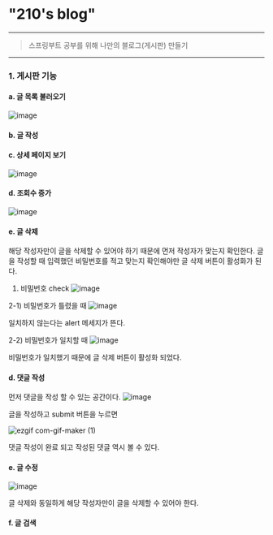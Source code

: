 # "210's blog"
------------------------
>스프링부트 공부를 위해 나만의 블로그(게시판) 만들기 
------------------------
### 1. 게시판 기능
#### a. 글 목록 불러오기
![image](https://user-images.githubusercontent.com/43198629/117146155-ddcdb600-adee-11eb-8470-3636e5783a8d.png)

#### b. 글 작성

#### c. 상세 페이지 보기
![image](https://user-images.githubusercontent.com/43198629/117146320-0b1a6400-adef-11eb-9fbb-a600ad8f66f1.png)

#### d. 조회수 증가
![image](https://user-images.githubusercontent.com/43198629/117382729-1ddd8780-af1a-11eb-98c3-c420c9c1d26f.png)

#### e. 글 삭제
해당 작성자만이 글을 삭제할 수 있어야 하기 때문에 먼저 작성자가 맞는지 확인한다.
글을 작성할 때 입력했던 비밀번호를 적고 맞는지 확인해야만 글 삭제 버튼이 활성화가 된다.

1) 비밀번호 check 
![image](https://user-images.githubusercontent.com/43198629/117382846-61d08c80-af1a-11eb-9f6c-13763f9e72f5.png)

2-1) 비밀번호가 틀렸을 때
![image](https://user-images.githubusercontent.com/43198629/117382954-9f351a00-af1a-11eb-99c2-8ec9cc15db0a.png)

일치하지 않는다는 alert 메세지가 뜬다.

2-2) 비밀번호가 일치할 때
![image](https://user-images.githubusercontent.com/43198629/117382996-bbd15200-af1a-11eb-9221-b8f38bb93217.png)

비밀번호가 일치했기 때문에 글 삭제 버튼이 활성화 되었다.

#### d. 댓글 작성
먼저 댓글을 작성 할 수 있는 공간이다.
![image](https://user-images.githubusercontent.com/43198629/117383102-f0450e00-af1a-11eb-8f46-1e786f1ebebc.png)

글을 작성하고 submit 버튼을 누르면

![ezgif com-gif-maker (1)](https://user-images.githubusercontent.com/43198629/117383333-8416da00-af1b-11eb-9ea2-f4060a703ad5.gif)

댓글 작성이 완료 되고 작성된 댓글 역시 볼 수 있다.

#### e. 글 수정
![image](https://user-images.githubusercontent.com/43198629/117383395-a577c600-af1b-11eb-8d35-3d0f24ed7791.png)

글 삭제와 동일하게 해당 작성자만이 글을 삭제할 수 있어야 한다.
#### f. 글 검색
